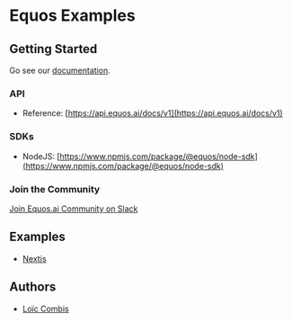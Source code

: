 # Equos Examples

## Getting Started
Go see our [documentation](https://docs.equos.ai).

### API
- Reference: [https://api.equos.ai/docs/v1](https://api.equos.ai/docs/v1)

### SDKs
- NodeJS: [https://www.npmjs.com/package/@equos/node-sdk](https://www.npmjs.com/package/@equos/node-sdk)

### Join the Community
[Join Equos.ai Community on Slack](https://join.slack.com/t/equosaicommunity/shared_invite/zt-3d8oy19au-jZpsJB0i~gdL0jbDswdzzQ)


## Examples
-  [Nextjs](./examples/equos-nextjs-integration/README.md)


## Authors
- [Loïc Combis](https://www.linkedin.com/in/lo%C3%AFc-combis-a211a813a/)
